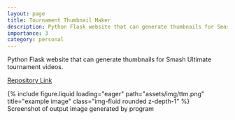 ```yaml
---
layout: page
title: Tournament Thumbnail Maker
description: Python Flask website that can generate thumbnails for Smash Ultimate tournament videos.
importance: 3
category: personal
---
```


Python Flask website that can generate thumbnails for Smash Ultimate tournament videos.

<a href="https://github.com/j-sprague/TournamentThumbnailMaker">Repository Link</a>

<div class="row">
    <div class="col-sm mt-3 mt-md-0">
        {% include figure.liquid loading="eager" path="assets/img/ttm.png" title="example image" class="img-fluid rounded z-depth-1" %}
    </div>
</div>
<div class="caption">
    Screenshot of output image generated by program
</div>

